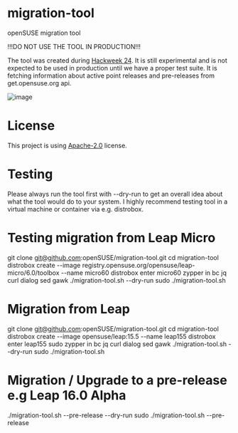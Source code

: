# migration-tool
openSUSE migration tool

!!!DO NOT USE THE TOOL IN PRODUCTION!!!

The tool was created during [Hackweek 24](https://hackweek.opensuse.org/24/projects/new-migration-tool-for-leap).
It is still experimental and is not expected to be used in production until we have a proper test suite.
It is fetching information about active point releases and pre-releases from get.opensuse.org api.

![image](https://github.com/user-attachments/assets/85f422da-0e28-4d87-a067-6b389f5b8eb9)


# License
This project is using [Apache-2.0](http://www.apache.org/licenses/LICENSE-2.0) license.

# Testing

Please always run the tool first with --dry-run to get an overall idea about what the tool would do to your system.
I highly recommend testing tool in a virtual machine or container via e.g. distrobox.



# Testing migration from Leap Micro
git clone git@github.com:openSUSE/migration-tool.git
cd migration-tool
distrobox create --image registry.opensuse.org/opensuse/leap-micro/6.0/toolbox --name micro60
distrobox enter micro60
zypper in bc jq curl dialog sed gawk
./migration-tool.sh --dry-run
sudo ./migration-tool.sh

# Migration from Leap
git clone git@github.com:openSUSE/migration-tool.git
cd migration-tool
distrobox create --image opensuse/leap:15.5 --name leap155
distrobox enter leap155
sudo zypper in bc jq curl dialog sed gawk
./migration-tool.sh --dry-run
sudo ./migration-tool.sh

# Migration / Upgrade to a pre-release e.g Leap 16.0 Alpha
./migration-tool.sh --pre-release --dry-run
sudo ./migration-tool.sh --pre-release
